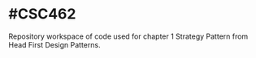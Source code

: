 #CSC462
=======

Repository workspace of code used for chapter 1 Strategy Pattern from Head First Design Patterns.
